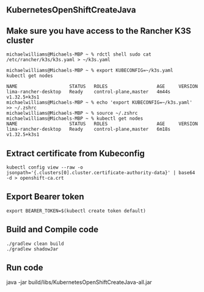 ## KubernetesOpenShiftCreateJava

## Make sure you have access to the Rancher K3S cluster
```
michaelwilliams@Michaels-MBP ~ % rdctl shell sudo cat /etc/rancher/k3s/k3s.yaml > ~/k3s.yaml

michaelwilliams@Michaels-MBP ~ % export KUBECONFIG=~/k3s.yaml                               
kubectl get nodes

NAME                   STATUS   ROLES                  AGE     VERSION
lima-rancher-desktop   Ready    control-plane,master   4m44s   v1.32.5+k3s1
michaelwilliams@Michaels-MBP ~ % echo 'export KUBECONFIG=~/k3s.yaml' >> ~/.zshrc
michaelwilliams@Michaels-MBP ~ % source ~/.zshrc
michaelwilliams@Michaels-MBP ~ % kubectl get nodes
NAME                   STATUS   ROLES                  AGE     VERSION
lima-rancher-desktop   Ready    control-plane,master   6m18s   v1.32.5+k3s1
```
## Extract certificate from Kubeconfig
```
kubectl config view --raw -o jsonpath='{.clusters[0].cluster.certificate-authority-data}' | base64 -d > openshift-ca.crt
```
## Export Bearer token
```
export BEARER_TOKEN=$(kubectl create token default)
```
## Build and Compile code
```
./gradlew clean build
./gradlew shadowJar
```
## Run code
java -jar build/libs/KubernetesOpenShiftCreateJava-all.jar

